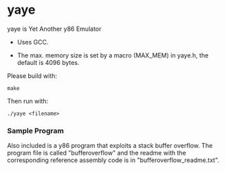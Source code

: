 # yaye
yaye is Yet Another y86 Emulator

 * Uses GCC.

 * The max. memory size is set by a macro (MAX_MEM) in yaye.h, the default is 4096 bytes.

Please build with:

`make`

Then run with:

`./yaye <filename>`

### Sample Program
Also included is a y86 program that exploits a stack buffer overflow. The program file is called "bufferoverflow" and the readme with the corresponding reference assembly code is in "bufferoverflow_readme.txt".
